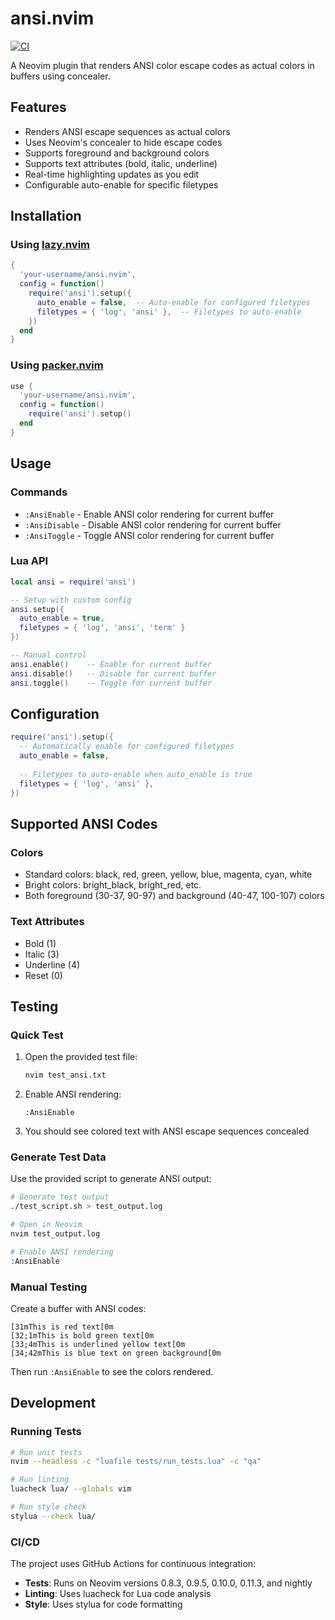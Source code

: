 # ansi.nvim

[![CI](https://github.com/your-username/ansi.nvim/workflows/CI/badge.svg)](https://github.com/your-username/ansi.nvim/actions)

A Neovim plugin that renders ANSI color escape codes as actual colors in buffers using concealer.

## Features

- Renders ANSI escape sequences as actual colors
- Uses Neovim's concealer to hide escape codes
- Supports foreground and background colors
- Supports text attributes (bold, italic, underline)
- Real-time highlighting updates as you edit
- Configurable auto-enable for specific filetypes

## Installation

### Using [lazy.nvim](https://github.com/folke/lazy.nvim)

```lua
{
  'your-username/ansi.nvim',
  config = function()
    require('ansi').setup({
      auto_enable = false,  -- Auto-enable for configured filetypes
      filetypes = { 'log', 'ansi' },  -- Filetypes to auto-enable
    })
  end
}
```

### Using [packer.nvim](https://github.com/wbthomason/packer.nvim)

```lua
use {
  'your-username/ansi.nvim',
  config = function()
    require('ansi').setup()
  end
}
```

## Usage

### Commands

- `:AnsiEnable` - Enable ANSI color rendering for current buffer
- `:AnsiDisable` - Disable ANSI color rendering for current buffer  
- `:AnsiToggle` - Toggle ANSI color rendering for current buffer

### Lua API

```lua
local ansi = require('ansi')

-- Setup with custom config
ansi.setup({
  auto_enable = true,
  filetypes = { 'log', 'ansi', 'term' }
})

-- Manual control
ansi.enable()    -- Enable for current buffer
ansi.disable()   -- Disable for current buffer
ansi.toggle()    -- Toggle for current buffer
```

## Configuration

```lua
require('ansi').setup({
  -- Automatically enable for configured filetypes
  auto_enable = false,
  
  -- Filetypes to auto-enable when auto_enable is true
  filetypes = { 'log', 'ansi' },
})
```

## Supported ANSI Codes

### Colors
- Standard colors: black, red, green, yellow, blue, magenta, cyan, white
- Bright colors: bright_black, bright_red, etc.
- Both foreground (30-37, 90-97) and background (40-47, 100-107) colors

### Text Attributes
- Bold (1)
- Italic (3) 
- Underline (4)
- Reset (0)

## Testing

### Quick Test

1. Open the provided test file:
   ```bash
   nvim test_ansi.txt
   ```

2. Enable ANSI rendering:
   ```vim
   :AnsiEnable
   ```

3. You should see colored text with ANSI escape sequences concealed

### Generate Test Data

Use the provided script to generate ANSI output:

```bash
# Generate test output
./test_script.sh > test_output.log

# Open in Neovim
nvim test_output.log

# Enable ANSI rendering
:AnsiEnable
```

### Manual Testing

Create a buffer with ANSI codes:

```
[31mThis is red text[0m
[32;1mThis is bold green text[0m
[33;4mThis is underlined yellow text[0m
[34;42mThis is blue text on green background[0m
```

Then run `:AnsiEnable` to see the colors rendered.

## Development

### Running Tests

```bash
# Run unit tests
nvim --headless -c "luafile tests/run_tests.lua" -c "qa"

# Run linting
luacheck lua/ --globals vim

# Run style check
stylua --check lua/
```

### CI/CD

The project uses GitHub Actions for continuous integration:

- **Tests**: Runs on Neovim versions 0.8.3, 0.9.5, 0.10.0, 0.11.3, and nightly
- **Linting**: Uses luacheck for Lua code analysis
- **Style**: Uses stylua for code formatting